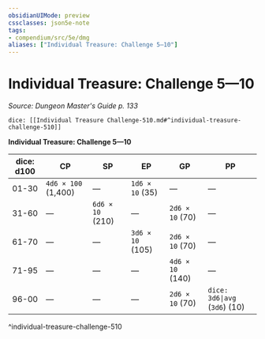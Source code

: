 ```yaml
---
obsidianUIMode: preview
cssclasses: json5e-note
tags:
- compendium/src/5e/dmg
aliases: ["Individual Treasure: Challenge 5—10"]
---
```

# Individual Treasure: Challenge 5—10
*Source: Dungeon Master's Guide p. 133* 

`dice: [[Individual Treasure Challenge-510.md#^individual-treasure-challenge-510]]`

**Individual Treasure: Challenge 5—10**

| dice: d100 | CP | SP | EP | GP | PP |
|------------|----|----|----|----|----|
| 01-30 | `4d6 × 100` (1,400) | — | `1d6 × 10` (35) | — | — |
| 31-60 | — | `6d6 × 10` (210) | — | `2d6 × 10` (70) | — |
| 61-70 | — | — | `3d6 × 10` (105) | `2d6 × 10` (70) | — |
| 71-95 | — | — | — | `4d6 × 10` (140) | — |
| 96-00 | — | — | — | `2d6 × 10` (70) | `dice: 3d6\|avg` (`3d6`) (10) |
^individual-treasure-challenge-510